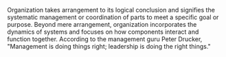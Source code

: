 
Organization takes arrangement to its logical conclusion and signifies the systematic management or coordination of parts to meet a specific goal or purpose. Beyond mere arrangement, organization incorporates the dynamics of systems and focuses on how components interact and function together. According to the management guru Peter Drucker, "Management is doing things right; leadership is doing the right things."

